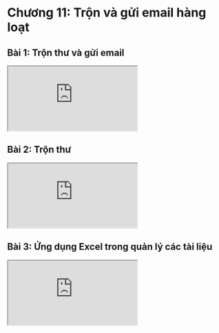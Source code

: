 # Chương 11: Trộn và gửi email hàng loạt

## Bài 1: Trộn thư và gửi email

<div class="videoZen">
    <iframe src="https://drive.google.com/file/d/1Ogx7uSy3TQqHApQYRaMdyH-wcwibdwlt/preview" allow="autoplay"></iframe>
</div>

## Bài 2: Trộn thư

<div class="videoZen">
    <iframe src="https://drive.google.com/file/d/1uiIwOGHljdqkU4JYmqXVCeVem83pvDhj/preview" allow="autoplay"></iframe>
</div>

## Bài 3: Ứng dụng Excel trong quản lý các tài liệu

<div class="videoZen">
    <iframe src="https://drive.google.com/file/d/15x5yt8p6cKQEkYrBtCx1tU1ZZVbtLHZF/preview" allow="autoplay"></iframe>
</div>